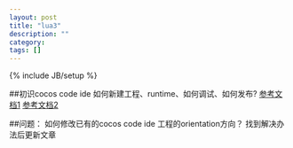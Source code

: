 ```yaml
---
layout: post
title: "lua3"
description: ""
category: 
tags: []
---
```

{% include JB/setup %}

##初识cocos code ide
如何新建工程、runtime、如何调试、如何发布?
[参考文档1](http://www.cocoachina.com/bbs/read.php?tid=215502)
[参考文档2](http://cn.cocos2d-x.org/tutorial/show?id=1172)



##问题：
如何修改已有的cocos code ide 工程的orientation方向？
找到解决办法后更新文章
